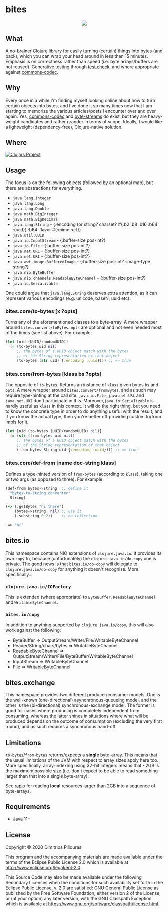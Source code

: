 # bites
<p align="center">
  <img src="https://www.atariarchives.org/mmm/bits-1.gif"/>
</p>

## What

A no-brainer Clojure library for easily turning (certain) things into bytes (and back), 
which you can wrap your head around in less than 15 minutes. 
Emphasis is on correctness rather than speed (i.e. byte arrays/buffers are not reused). 
Generative testing through [test.check](https://github.com/clojure/test.check), 
and where appropriate against [commons-codec](http://commons.apache.org/proper/commons-codec/).


## Why
Every once in a while I'm finding myself looking online about how to turn 
certain objects into bytes, and I've done it so many times now that I am 
starting to memorize the various articles/posts I encounter over and over again.
Yes, [commons-codec](http://commons.apache.org/proper/commons-codec/) and 
[byte-streams](https://github.com/ztellman/byte-streams) do exist, but they are heavy-weight 
candidates and rather grander in terms of scope. Ideally, I would like a lightweight 
(dependency-free), Clojure-native solution.
 
 
## Where 
[![Clojars Project](https://clojars.org/bites/latest-version.svg)](https://clojars.org/bites)
 

## Usage
The focus is on the following objects (followed by an optional map), but there are abstractions for everything.

- `java.lang.Integer`
- `java.lang.Long`
- `java.lang.Double`
- `java.math.BigInteger`
- `java.math.BigDecimal`
- `java.lang.String` -  {:encoding  (or string? charset? #{:b2 :b8 :b16 :b64 :uuid}) :b64-flavor #{:mime :url}}
- `java.util.UUID`
- `java.io.InputStream` -  {:buffer-size pos-int?}
- `java.io.File`  -  {:buffer-size pos-int?} 
- `java.net.URL`  -  {:buffer-size pos-int?}
- `java.net.URI`  -  {:buffer-size pos-int?}
- `java.awt.image.BufferedImage` - {:buffer-size pos-int? :image-type string?}
- `java.nio.ByteBuffer` 
- `java.nio.channels.ReadableByteChannel` - {:buffer-size pos-int?} 
- `java.io.Serializable`

One could argue that `java.lang.String` deserves extra attention, as it can represent various encodings (e.g. unicode, baseN, uuid etc).

### bites.core/to-bytes \[x ?opts\]
Turns any of the aforementioned classes to a byte-array. A mere wrapper around `bites.convert/toBytes`.
`opts` are optional and not even needed most of the times (see list above). For example:

```clj
(let [uid (UUID/randomUUID)] 
  (= (to-bytes uid nil)
     ;; the bytes of a UUID object match with the bytes
     ;; of the String representation of that object
     (to-bytes (str uid) {:encoding :uuid}))) ;; => true
```


### bites.core/from-bytes \[klass bs ?opts\]
The opposite of `to-bytes`. Returns an instance of `klass` given bytes `bs` and `opts`. 
A mere wrapper around `bites.convert/fromBytes`, and as such may require type-hinting at the call site.
`java.io.File`, `java.net.URL` and `java.net.URI` don't participate in this. 
Moreover,`java.io.Serializable` is hardly useful as `klass` in this context. It will do the right thing,
but you need to know the concrete type in order to do anything useful with the result, 
and if you know the actual type, then you're better off providing custom to/from impls for it. 

```clj
(let [uid (to-bytes (UUID/randomUUID) nil)] 
  (= (str (from-bytes uid nil))
     ;; the bytes of a UUID object match with the bytes
     ;; of the String representation of that object
     (from-bytes String uid {:encoding :uuid}))) ;; => true
```

### bites.core/def-from \[name doc-string klass\]
Defines a type-hinted version of `from-bytes` (according to `klass`), taking one or two args (as opposed to three).
For example:

```clj
(def-from bytes->string  ;; define it
  "bytes-to-string converter" 
  String) 

(-> (.getBytes "hi there")
    (bytes->string  nil) ;; use it
    (.substring 0 2))    ;; no reflection 

 => "hi"
```

## bites.io
This namespace contains NIO extensions of `clojure.java.io`. It provides its own `copy` fn, because (unfortunately) 
the `clojure.java.io/do-copy` one is private. The good news is that `bites.io/do-copy` will delegate to `clojure.java.io/do-copy`
for anything it doesn't recognise. More specifically...

### `clojure.java.io/IOFactory`
This is extended (where appropriate) to `ByteBuffer`, `ReadableByteChannel` and `WritableByteChannel`. 

### `bites.io/copy`
In addition to anything supported by `clojure.java.io/copy`, this will also work against the following:

- ByteBuffer => OutputStream/Writer/File/WritableByteChannel
- Reader/String/chars/bytes  => WritableByteChannel 
- ReadableByteChannel => OutputStream/Writer/File/ByteBuffer/WritableByteChannel
- InputStream => WritableByteChannel
- File => WritableByteChannel

## bites.exchange
This namespace provides two different producer/consumer models. One is the well-known (one-directional) asynchronous-queueing model, 
and the other is the (bi-directional) synchronous-exchange model. The former is good for cases where producing is completely independent
from consuming, whereas the latter shines in situations where what will be produced depends on the outcome of consumption 
(excluding the very first round), and as such requires a synchronous hand-off. 

## Limitations
`to-bytes`/`from-bytes` returns/expects a **single** byte-array. This means that the usual limitations of the JVM 
with respect to array sizes apply here too. More specifically, array-indexing using 
32-bit integers means that ~2GB is the maximum possible size (i.e. don't expect to be able
to read something larger than that into a single byte-array).

See [rapio](https://github.com/jimpil/rapio) 
for reading **local** resources larger than 2GB into a sequence of byte-arrays.     

## Requirements
- Java 11+

## License

Copyright © 2020 Dimitrios Piliouras

This program and the accompanying materials are made available under the
terms of the Eclipse Public License 2.0 which is available at
http://www.eclipse.org/legal/epl-2.0.

This Source Code may also be made available under the following Secondary
Licenses when the conditions for such availability set forth in the Eclipse
Public License, v. 2.0 are satisfied: GNU General Public License as published by
the Free Software Foundation, either version 2 of the License, or (at your
option) any later version, with the GNU Classpath Exception which is available
at https://www.gnu.org/software/classpath/license.html.
